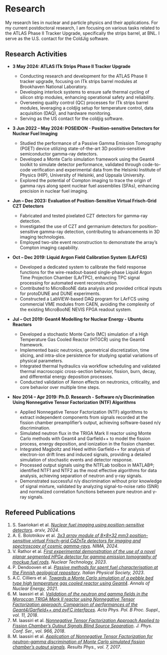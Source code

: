 # Research
My research lies in nuclear and particle physics and their applications. For my current postdoctoral research, I am focusing on various tasks related to the ATLAS Phase II Tracker Upgrade, specifically the strips barrel, at BNL. I serve as the U.S. contact for the ColdJig software.

## Research Activities

- **3 May 2024: ATLAS ITk Strips Phase II Tracker Upgrade**  
  - Conducting research and development for the ATLAS Phase II tracker upgrade, focusing on ITk strips barrel modules at Brookhaven National Laboratory.  
  - Developing interlock systems to ensure safe thermal cycling of silicon strip modules, enhancing operational safety and reliability.  
  - Overseeing quality control (QC) processes for ITk strips barrel modules, leveraging a coldjig setup for temperature control, data acquisition (DAQ), and hardware monitoring.  
  - Serving as the US contact for the coldjig software.

- **3 Jun 2022 – May 2024: POSEIDON - Position-sensitive Detectors for Nuclear Fuel Imaging**  
  - Studied the performance of a Passive Gamma Emission Tomography (PGET) device utilizing state-of-the-art 3D position-sensitive semiconductor gamma-ray detectors.  
  - Developed a Monte Carlo simulation framework using the Geant4 toolkit to simulate detector performance, validated through code-to-code verification and experimental data from the Helsinki Institute of Physics (HIP), University of Helsinki, and Uppsala University.  
  - Explored the potential of Compton imaging to trace the origin of gamma rays along spent nuclear fuel assemblies (SFAs), enhancing precision in nuclear fuel imaging.

- **Jun – Dec 2023: Evaluation of Position-Sensitive Virtual Frisch-Grid CZT Detectors**  
  - Fabricated and tested pixelated CZT detectors for gamma-ray detection.  
  - Investigated the use of CZT and germanium detectors for position-sensitive gamma-ray detection, contributing to advancements in 3D imaging technologies.  
  - Employed two-site event reconstruction to demonstrate the array’s Compton imaging capability.

- **Oct – Dec 2019: Liquid Argon Field Calibration System (LArFCS)**  
  - Developed a dedicated system to calibrate the field response functions for the wire-readout-based single-phase Liquid Argon Time Projection Chamber (LArTPC), enhancing TPC signal processing for automated event reconstruction.  
  - Contributed to MicroBooNE data analysis and provided critical inputs for protoDUNE and DUNE experiments.  
  - Constructed a LabVIEW-based DAQ program for LArFCS using commercial VME modules from CAEN, avoiding the complexity of the existing MicroBooNE NEVIS FPGA readout system.

- **Jul – Oct 2019: Geant4 Modelling for Nuclear Energy - Ubuntu Reactors**  
  - Developed a stochastic Monte Carlo (MC) simulation of a High Temperature Gas Cooled Reactor (HTGCR) using the Geant4 framework.  
  - Implemented basic neutronics, geometrical discretization, time slicing, and intra-slice persistence for studying spatial variations of physical parameters.  
  - Integrated thermal hydraulics via workflow scheduling and validated thermal macroscopic cross-section behavior, fission, burn, decay, and differential energy deposition processes.  
  - Conducted validation of Xenon effects on neutronics, criticality, and core behavior over multiple time steps.

- **Nov 2014 – Apr 2019: Ph.D. Research - Software n/γ Discrimination Using Nonnegative Tensor Factorization (NTF) Algorithms**  
  - Applied Nonnegative Tensor Factorization (NTF) algorithms to extract independent components from signals recorded at the fission chamber preamplifier’s output, achieving software-based n/γ discrimination.  
  - Simulated neutron flux in the TRIGA Mark II reactor using Monte Carlo methods with Geant4 and Garfield++ to model the fission process, energy deposition, and ionization in the fission chamber.  
  - Integrated Magboltz and Heed within Garfield++ for analysis of electron-ion drift lines and induced signals, providing a detailed simulation of stochastic events and detector response.  
  - Processed output signals using the NTFLab toolbox in MATLAB®; identified NTF1 and NTF2 as the most effective algorithms for data analysis, achieving separation of neutron and γ-ray signals.  
  - Demonstrated successful n/γ discrimination without prior knowledge of signal mixture, validated by analyzing signal-to-noise ratio (SNR) and normalized correlation functions between pure neutron and γ-ray signals.

## Refereed Publications
1. S. Saariokari et al. [*Nuclear fuel imaging using position-sensitive detectors*](https://doi.org/10.1093/mnras/stac1234](https://arxiv.org/abs/2409.20214)). *arxiv, 2024*.
2. A. E. Bolotnikov et al. [*3x3 array module of 8×8×32 mm3 position-sensitive virtual Frisch-grid CdZnTe detectors for imaging and spectroscopy of cosmic gamma-rays*](https://www.sciencedirect.com/science/article/abs/pii/S0168900224002547). *NIMA, 2024*.
3. V. Rathor et al. [*First experimental demonstration of the use of a novel planar segmented HPGe detector for gamma emission tomography of mockup fuel rods*](https://www.tandfonline.com/doi/full/10.1080/00295450.2023.2236882). *Nuclear Technology, 2023*.
4. P. Dendooven et al. [*Passive methods for spent fuel characterisation at the Finnish geological repository*]([https://www.tandfonline.com/doi/full/10.1080/00295450.2023.2236882](https://www.sif.it/riviste/sif/ncc/econtents/2023/046/02/article/19)). *Italian Physical Society, 2023*.
5. A.C. Cilliers et al. [*Towards a Monte Carlo simulation of a pebble bed type high temperature gas cooled reactor using Geant4*](https://doi.org/10.1016/j.anucene.2021.108868). *Annals of Nuclear Energy, 2021*.
6. M. laassiri et al. [*Validation of the neutron and gamma fields in the Moroccan TRIGA Mark II reactor using Nonnegative Tensor Factorization approach: Comparison of performances of the Geant4/Garfield++ and pyFC interfaces*](https://www.actaphys.uj.edu.pl/index_n.php?I=S&V=11&N=1#73). *Acta Phys. Pol. B Proc. Suppl., vol. 11, 2018*.
7. M. laassiri et al. [*Nonnegative Tensor Factorization Approach Applied to Fission Chamber’s Output Signals Blind Source Separation*](https://doi.org/10.1088/1742-6596/966/1/012063). *J. Phys. Conf. Ser., vol. 966, 2018*.
8. M. laassiri et al. [*Application of Nonnegative Tensor Factorization for neutron-gamma discrimination of Monte Carlo simulated fission chamber’s output signals*](https://doi.org/10.1016/j.rinp.2017.04.009). *Results Phys., vol. 7, 2017*.


    



